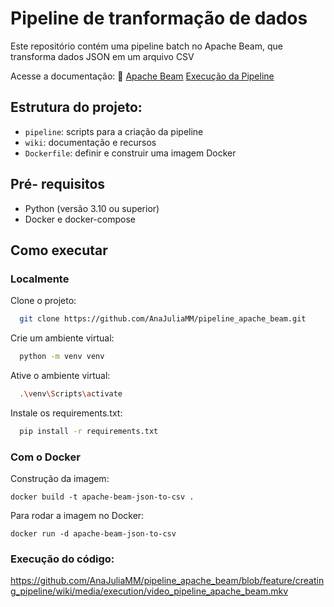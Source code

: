 # Pipeline de tranformação de dados
Este repositório contém uma pipeline batch no Apache Beam, que transforma dados JSON em um arquivo CSV

Acesse a documentação: 🔗
[Apache Beam](./wiki/apache.md)
[Execução da Pipeline](./wiki/execucao.md)

## Estrutura do projeto: 
- `pipeline`: scripts para a criação da pipeline
- `wiki`: documentação e recursos
- `Dockerfile`: definir e construir uma imagem Docker

## Pré- requisitos
- Python (versão 3.10 ou superior)
- Docker e docker-compose

## Como executar
### Localmente

Clone o projeto:

```bash
  git clone https://github.com/AnaJuliaMM/pipeline_apache_beam.git
```

Crie um ambiente virtual:

```bash
  python -m venv venv
```

Ative o ambiente virtual:

```bash
  .\venv\Scripts\activate
```

Instale os requirements.txt:

```bash
  pip install -r requirements.txt
```
### Com o Docker
Construção da imagem:
```
docker build -t apache-beam-json-to-csv .
```
Para rodar a imagem no Docker:

```
docker run -d apache-beam-json-to-csv
```
### Execução do código:
https://github.com/AnaJuliaMM/pipeline_apache_beam/blob/feature/creating_pipeline/wiki/media/execution/video_pipeline_apache_beam.mkv

